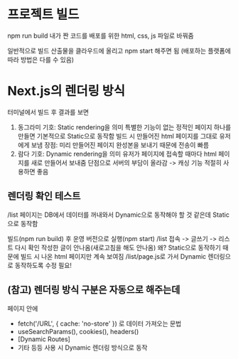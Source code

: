 # 프로젝트 빌드
npm run build
내가 짠 코드를 배포를 위한 html, css, js 파일로 바꿔줌

일반적으로 빌드 산출물을 클라우드에 올리고 npm start 해주면 됨
(배포하는 플랫폼에 따라 방법은 다를 수 있음)

# Next.js의 렌더링 방식
터미널에서 빌드 후 결과를 보면 
1) 동그라미 기호: Static rendering을 의미
특별한 기능이 없는 정적인 페이지 하나를 만들면 기본적으로 Static으로 동작함
빌드 시 만들어진 html 페이지를 그대로 유저에게 보냄
장점: 미리 만들어진 페이지 완성본을 보내기 때문에 전송이 빠름
2) 람다 기호: Dynamic rendering을 의미
유저가 페이지에 접속할 때마다 html 페이지를 새로 만들어서 보내줌
단점으로 서버의 부담이 올라감 -> 캐싱 기능 적절히 사용하면 좋음

## 렌더링 확인 테스트
/list 페이지는 DB에서 데이터를 꺼내와서 Dynamic으로 동작해야 할 것 같은데 Static으로 동작함

빌드(npm run build) 후 운영 버전으로 실행(npm start)
/list 접속 -> 글쓰기 -> 리스트 다시 확인
작성한 글이 안나옴(새로고침을 해도 안나옴)
왜? Static으로 동작하기 때문에 빌드 시 나온 html 페이지만 계속 보여짐
/list/page.js로 가서 Dynamic 렌더링으로 동작하도록 수정 필요!

## (참고) 렌더링 방식 구분은 자동으로 해주는데 
페이지 안에 
- fetch('/URL', { cache: 'no-store' }) 로 데이터 가져오는 문법 
- useSearchParams(), cookies(), headers()
- [Dynamic Routes]
- 기타 등등
사용 시 Dynamic 렌더링 방식으로 동작